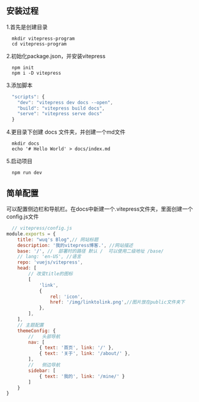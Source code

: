 ## 安装过程
1.首先是创建目录

```shell
  mkdir vitepress-program
  cd vitepress-program
```
2.初始化package.json，并安装vitepress
```shell
  npm init
  npm i -D vitepress
```
3.添加脚本
```js
  "scripts": {
    "dev": "vitepress dev docs --open",
    "build": "vitepress build docs",
    "serve": "vitepress serve docs"
  }
```
4.更目录下创建 docs 文件夹，并创建一个md文件
```shell
  mkdir docs
  echo '# Hello World' > docs/index.md
```
5.启动项目
```shell
  npm run dev
```
## 简单配置
可以配置侧边栏和导航栏。在docs中新建一个.vitepress文件夹，里面创建一个config.js文件
```js
  // vitepress/config.js
module.exports = {
    title: "wuq's Blog",// 网站标题
    description: '我的vitepress博客.', //网站描述
    base: '/', //  部署时的路径 默认 /  可以使用二级地址 /base/
    // lang: 'en-US', //语言
    repo: 'vuejs/vitepress',
    head: [
        // 改变title的图标
        [
            'link',
            {
                rel: 'icon',
                href: '/img/linktolink.png',//图片放在public文件夹下
            },
        ],
    ],
    // 主题配置
    themeConfig: {
        //   头部导航
        nav: [
            { text: '首页', link: '/' },
            { text: '关于', link: '/about/' },
        ],
        //   侧边导航
        sidebar: [
            { text: '我的', link: '/mine/' }
        ]
    }
}
```